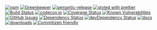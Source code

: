 [![npm](https://img.shields.io/npm/v/svelte-log-view.svg)](https://www.npmjs.com/package/svelte-log-view)
[![Greenkeeper](https://badges.greenkeeper.io/arlac77/svelte-log-view.svg)](https://greenkeeper.io/)
[![semantic-release](https://img.shields.io/badge/%20%20%F0%9F%93%A6%F0%9F%9A%80-semantic--release-e10079.svg)](https://github.com/arlac77/svelte-log-view)
[![styled with prettier](https://img.shields.io/badge/styled_with-prettier-ff69b4.svg)](https://github.com/prettier/prettier)
[![Build Status](https://secure.travis-ci.org/arlac77/svelte-log-view.png)](http://travis-ci.org/arlac77/svelte-log-view)
[![codecov.io](http://codecov.io/github/arlac77/svelte-log-view/coverage.svg?branch=master)](http://codecov.io/github/arlac77/svelte-log-view?branch=master)
[![Coverage Status](https://coveralls.io/repos/arlac77/svelte-log-view/badge.svg)](https://coveralls.io/r/arlac77/svelte-log-view)
[![Known Vulnerabilities](https://snyk.io/test/github/arlac77/svelte-log-view/badge.svg)](https://snyk.io/test/github/arlac77/svelte-log-view)
[![GitHub Issues](https://img.shields.io/github/issues/arlac77/svelte-log-view.svg?style=flat-square)](https://github.com/arlac77/svelte-log-view/issues)
[![Dependency Status](https://david-dm.org/arlac77/svelte-log-view.svg)](https://david-dm.org/arlac77/svelte-log-view)
[![devDependency Status](https://david-dm.org/arlac77/svelte-log-view/dev-status.svg)](https://david-dm.org/arlac77/svelte-log-view#info=devDependencies)
[![docs](http://inch-ci.org/github/arlac77/svelte-log-view.svg?branch=master)](http://inch-ci.org/github/arlac77/svelte-log-view)
[![downloads](http://img.shields.io/npm/dm/svelte-log-view.svg?style=flat-square)](https://npmjs.org/package/svelte-log-view)
[![Commitizen friendly](https://img.shields.io/badge/commitizen-friendly-brightgreen.svg)](http://commitizen.github.io/cz-cli/)
